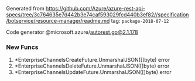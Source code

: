 Generated from https://github.com/Azure/azure-rest-api-specs/tree/3c764635e7d442b3e74caf593029fcd440b3ef82//specification/botservice/resource-manager/readme.md tag: `package-2018-07-12`

Code generator @microsoft.azure/autorest.go@2.1.178


### New Funcs

1. *EnterpriseChannelsCreateFuture.UnmarshalJSON([]byte) error
1. *EnterpriseChannelsDeleteFuture.UnmarshalJSON([]byte) error
1. *EnterpriseChannelsUpdateFuture.UnmarshalJSON([]byte) error
